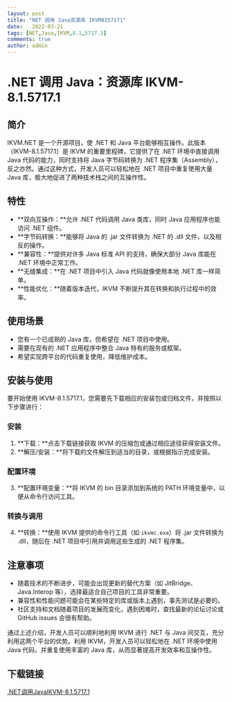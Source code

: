 ```yaml
---
layout: post
title: "NET 调用 Java资源库 IKVM8157171"
date:   2022-03-21
tags: [NET,Java,IKVM,8.1,5717.1]
comments: true
author: admin
---
```

# .NET 调用 Java：资源库 IKVM-8.1.5717.1

## 简介

IKVM.NET 是一个开源项目，使 .NET 和 Java 平台能够相互操作。此版本（IKVM-8.1.5717.1）是 IKVM 的重要里程碑，它提供了在 .NET 环境中直接调用 Java 代码的能力，同时支持将 Java 字节码转换为 .NET 程序集（Assembly），反之亦然。通过这种方式，开发人员可以轻松地在 .NET 项目中重复使用大量 Java 库，极大地促进了两种技术栈之间的互操作性。

## 特性

- **双向互操作：**允许 .NET 代码调用 Java 类库，同时 Java 应用程序也能访问 .NET 组件。
- **字节码转换：**能够将 Java 的 .jar 文件转换为 .NET 的 .dll 文件，以及相反的操作。
- **兼容性：**提供对许多 Java 标准 API 的支持，确保大部分 Java 库能在 .NET 环境中正常工作。
- **无缝集成：**在 .NET 项目中引入 Java 代码就像使用本地 .NET 库一样简单。
- **性能优化：**随着版本迭代，IKVM 不断提升其在转换和执行过程中的效率。

## 使用场景

- 您有一个已成熟的 Java 库，但希望在 .NET 项目中使用。
- 需要在现有的 .NET 应用程序中整合 Java 特有的服务或框架。
- 希望实现跨平台的代码重复使用，降低维护成本。

## 安装与使用

要开始使用 IKVM-8.1.5717.1，您需要先下载相应的安装包或归档文件，并按照以下步骤进行：

### 安装

1. **下载：**点击下载链接获取 IKVM 的压缩包或通过相应途径获得安装文件。
2. **解压/安装：**将下载的文件解压到适当的目录，或根据指示完成安装。

### 配置环境

3. **配置环境变量：**将 IKVM 的 bin 目录添加到系统的 PATH 环境变量中，以便从命令行访问工具。

### 转换与调用

4. **转换：**使用 IKVM 提供的命令行工具（如 `ikvmc.exe`）将 .jar 文件转换为 .dll，随后在 .NET 项目中引用并调用这些生成的 .NET 程序集。

## 注意事项

- 随着技术的不断进步，可能会出现更新的替代方案（如 JitBridge、Java.Interop 等），选择最适合自己项目的工具非常重要。
- 兼容性和性能问题可能会在某些特定的库或版本上遇到，事先测试是必要的。
- 社区支持和文档随着项目的发展而变化，遇到困难时，查找最新的论坛讨论或 GitHub issues 会很有帮助。

通过上述介绍，开发人员可以顺利地利用 IKVM 进行 .NET 与 Java 间交互，充分利用这两个平台的优势。利用 IKVM，开发人员可以轻松地在 .NET 环境中使用 Java 代码，并重复使用丰富的 Java 库，从而显著提高开发效率和互操作性。

## 下载链接

[.NET调用JavaIKVM-8.1.5717.1](https://pan.quark.cn/s/e151ef606123)